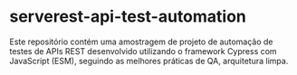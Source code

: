 # serverest-api-test-automation
Este repositório contém uma amostragem de projeto de automação de testes de APIs REST desenvolvido utilizando o framework Cypress com JavaScript (ESM), seguindo as melhores práticas de QA, arquitetura limpa.
